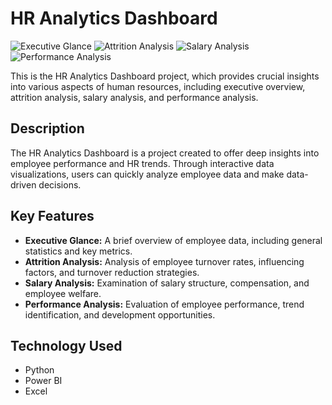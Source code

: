 <!DOCTYPE html>
<html lang="en">
<head>
    <meta charset="UTF-8">
    <meta name="viewport" content="width=device-width, initial-scale=1.0">
</head>
<body>

<h1>HR Analytics Dashboard</h1>

<img src="[link_to_executive_glance_image](https://drive.google.com/file/d/1dvwdt5tpg0OxYt7phun_4fV44nCPoczV/view?usp=sharing)" alt="Executive Glance">
<img src="[link_to_attrition_analysis_image](https://drive.google.com/file/d/1g_xKBuKbAMAjP51Mn9jh9mmh8lzMmVF0/view?usp=sharing)" alt="Attrition Analysis">
<img src="[link_to_salary_analysis_image](https://drive.google.com/file/d/1UEXKHS1KY3PcVO1B_-SA--vLi6-QMzzd/view?usp=sharing)" alt="Salary Analysis">
<img src="[link_to_performance_analysis_image](https://drive.google.com/file/d/1E9QdwWVcbegX-OjRjWic3Ek46raPpU8I/view?usp=sharing)" alt="Performance Analysis">

<p>This is the HR Analytics Dashboard project, which provides crucial insights into various aspects of human resources, including executive overview, attrition analysis, salary analysis, and performance analysis.</p>

<h2>Description</h2>
<p>The HR Analytics Dashboard is a project created to offer deep insights into employee performance and HR trends. Through interactive data visualizations, users can quickly analyze employee data and make data-driven decisions.</p>

<h2>Key Features</h2>
<ul>
    <li><strong>Executive Glance:</strong> A brief overview of employee data, including general statistics and key metrics.</li>
    <li><strong>Attrition Analysis:</strong> Analysis of employee turnover rates, influencing factors, and turnover reduction strategies.</li>
    <li><strong>Salary Analysis:</strong> Examination of salary structure, compensation, and employee welfare.</li>
    <li><strong>Performance Analysis:</strong> Evaluation of employee performance, trend identification, and development opportunities.</li>
</ul>

<h2>Technology Used</h2>
<ul>
    <li>Python</li>
    <li>Power BI</li>
    <li>Excel</li>
</ul>

</body>
</html>
